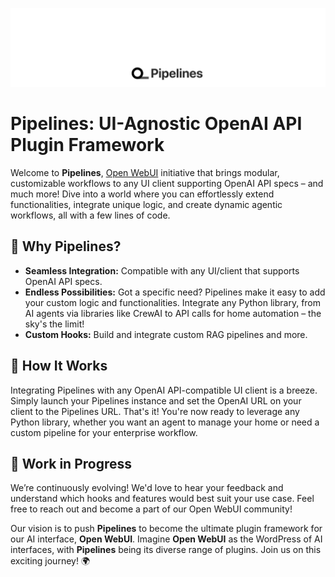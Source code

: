 <p align="center">
  <a href="#"><img src="./header.png" alt="Pipelines Logo"></a>
</p>

# Pipelines: UI-Agnostic OpenAI API Plugin Framework

Welcome to **Pipelines**, [Open WebUI](https://github.com/open-webui) initiative that brings modular, customizable workflows to any UI client supporting OpenAI API specs – and much more! Dive into a world where you can effortlessly extend functionalities, integrate unique logic, and create dynamic agentic workflows, all with a few lines of code.

## 🚀 Why Pipelines?

- **Seamless Integration:** Compatible with any UI/client that supports OpenAI API specs.
- **Endless Possibilities:** Got a specific need? Pipelines make it easy to add your custom logic and functionalities. Integrate any Python library, from AI agents via libraries like CrewAI to API calls for home automation – the sky's the limit!
- **Custom Hooks:** Build and integrate custom RAG pipelines and more.

## 🔧 How It Works

Integrating Pipelines with any OpenAI API-compatible UI client is a breeze. Simply launch your Pipelines instance and set the OpenAI URL on your client to the Pipelines URL. That's it! You're now ready to leverage any Python library, whether you want an agent to manage your home or need a custom pipeline for your enterprise workflow.

## 🎉 Work in Progress

We’re continuously evolving! We'd love to hear your feedback and understand which hooks and features would best suit your use case. Feel free to reach out and become a part of our Open WebUI community!

Our vision is to push **Pipelines** to become the ultimate plugin framework for our AI interface, **Open WebUI**. Imagine **Open WebUI** as the WordPress of AI interfaces, with **Pipelines** being its diverse range of plugins. Join us on this exciting journey! 🌍
